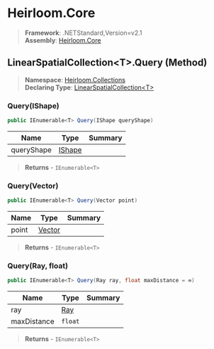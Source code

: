 # Heirloom.Core

> **Framework**: .NETStandard,Version=v2.1  
> **Assembly**: [Heirloom.Core][0]

## LinearSpatialCollection\<T>.Query (Method)

> **Namespace**: [Heirloom.Collections][0]  
> **Declaring Type**: [LinearSpatialCollection\<T>][1]

### Query(IShape)

```cs
public IEnumerable<T> Query(IShape queryShape)
```

| Name       | Type        | Summary |
|------------|-------------|---------|
| queryShape | [IShape][2] |         |

> **Returns** - `IEnumerable<T>`

### Query(Vector)

```cs
public IEnumerable<T> Query(Vector point)
```

| Name  | Type        | Summary |
|-------|-------------|---------|
| point | [Vector][3] |         |

> **Returns** - `IEnumerable<T>`

### Query(Ray, float)

```cs
public IEnumerable<T> Query(Ray ray, float maxDistance = ∞)
```

| Name        | Type     | Summary |
|-------------|----------|---------|
| ray         | [Ray][4] |         |
| maxDistance | `float`  |         |

> **Returns** - `IEnumerable<T>`

[0]: ../../../Heirloom.Core.md
[1]: ../LinearSpatialCollection[T].md
[2]: ../../Heirloom.Geometry/IShape.md
[3]: ../../Heirloom/Vector.md
[4]: ../../Heirloom.Geometry/Ray.md
